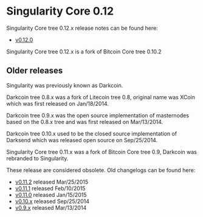 Singularity Core 0.12
==================

Singularity Core tree 0.12.x release notes can be found here:
- [v0.12.0](release-notes/singularity/release-notes-0.12.0.md)

Singularity Core tree 0.12.x is a fork of Bitcoin Core tree 0.10.2



Older releases
--------------

Singularity was previously known as Darkcoin.

Darkcoin tree 0.8.x was a fork of Litecoin tree 0.8, original name was XCoin
which was first released on Jan/18/2014.

Darkcoin tree 0.9.x was the open source implementation of masternodes based on
the 0.8.x tree and was first released on Mar/13/2014.

Darkcoin tree 0.10.x used to be the closed source implementation of Darksend
which was released open source on Sep/25/2014.

Singularity Core tree 0.11.x was a fork of Bitcoin Core tree 0.9, Darkcoin was rebranded
to Singularity.

These release are considered obsolete. Old changelogs can be found here:

- [v0.11.2](release-notes/singularity/release-notes-0.11.2.md) released Mar/25/2015
- [v0.11.1](release-notes/singularity/release-notes-0.11.1.md) released Feb/10/2015
- [v0.11.0](release-notes/singularity/release-notes-0.11.0.md) released Jan/15/2015
- [v0.10.x](release-notes/singularity/release-notes-0.10.0.md) released Sep/25/2014
- [v0.9.x](release-notes/singularity/release-notes-0.9.0.md) released Mar/13/2014
